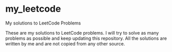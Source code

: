 # my_leetcode
My solutions to LeetCode Problems

These are my solutions to LeetCode problems. I will try to solve as many problems as possible and keep updating this repository.
All the solutions are written by me and are not copied from any other source.

